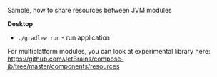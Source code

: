 Sample, how to share resources between JVM modules

**Desktop**
- `./gradlew run` - run application


For multiplatform modules, you can look at experimental library here:
https://github.com/JetBrains/compose-jb/tree/master/components/resources

